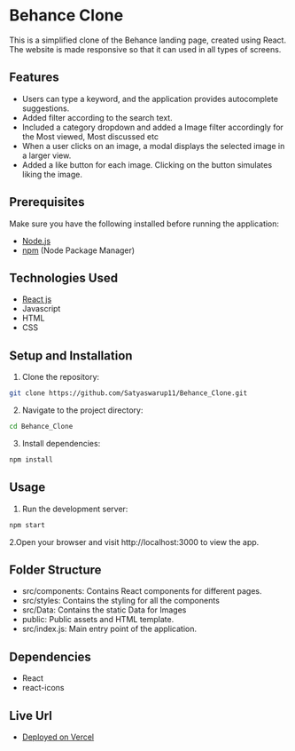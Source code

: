 # Behance Clone 

 This is a simplified clone of the Behance landing page, created using React. The website is made responsive so that it can used in all types of screens.

## Features 

- Users can type a keyword, and the application provides autocomplete suggestions.
- Added filter according to the search text.
- Included a category dropdown and added a Image filter accordingly for the Most viewed, Most discussed etc
- When a user clicks on an image, a modal displays the selected image in a larger view.
- Added a like button for each image. Clicking on the button simulates liking the image.

## Prerequisites

Make sure you have the following installed before running the application:

- [Node.js](https://nodejs.org/)
- [npm](https://www.npmjs.com/) (Node Package Manager)
## Technologies Used

- [React js](https://react.dev/learn)
- Javascript
- HTML
- CSS

## Setup and Installation

1. Clone the repository:
```bash
git clone https://github.com/Satyaswarup11/Behance_Clone.git
 ```

2. Navigate to the project directory:

```bash
cd Behance_Clone
```

3. Install dependencies:

```bash
npm install
```

## Usage

1. Run the development server:
```bash
npm start
```
2.Open your browser and visit http://localhost:3000 to view the app.

## Folder Structure
- src/components: Contains React components for different pages.
- src/styles: Contains the styling for all the components
- src/Data: Contains the static Data for Images
- public: Public assets and HTML template.
- src/index.js: Main entry point of the application.

## Dependencies
- React
- react-icons

## Live Url
- [Deployed on Vercel](https://behance-clone-phi.vercel.app/)


